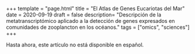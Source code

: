 +++
template = "page.html"
title = "El Atlas de Genes Eucariotas del Mar"
date =  2020-09-19
draft = false
description= "Descripción de la metatranscriptómico aplicado a la detección de genes expresados en comunidades de zooplancton en los océanos."
tags = ["omics", "sciences"]
+++

Hasta ahora, este artículo no está disponible en español.